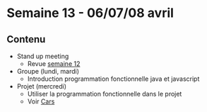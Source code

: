 # Semaine 13 - 06/07/08 avril

## Contenu

- Stand up meeting
    - Revue [semaine 12](../semaine12/README.md)
- Groupe (lundi, mardi)
    - Introduction programmation fonctionnelle java et javascript
- Projet (mercredi)
    - Utiliser la programmation fonctionnelle dans le projet
    - Voir [Cars](https://github.com/simplonco/renault-digital-2020-projet)
